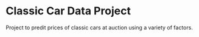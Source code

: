 # Classic Car Data Project
 
Project to predit prices of classic cars at auction using a variety of factors.
